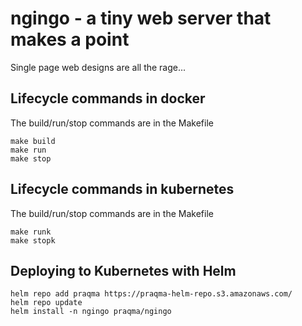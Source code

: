 # ngingo - a tiny web server that makes a point

Single page web designs are all the rage...

##  Lifecycle commands in docker

The build/run/stop commands are in the Makefile

    make build
    make run
    make stop

## Lifecycle commands in kubernetes

The build/run/stop commands are in the Makefile

    make runk
    make stopk

## Deploying to Kubernetes with Helm

```
helm repo add praqma https://praqma-helm-repo.s3.amazonaws.com/
helm repo update
helm install -n ngingo praqma/ngingo
```

